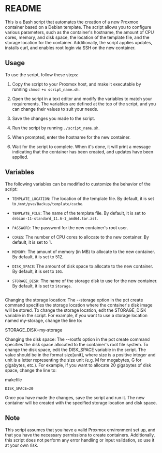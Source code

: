 # README

This is a Bash script that automates the creation of a new Proxmox container based on a Debian template. The script allows you to configure various parameters, such as the container's hostname, the amount of CPU cores, memory, and disk space, the location of the template file, and the storage location for the container. Additionally, the script applies updates, installs curl, and enables root login via SSH on the new container.

## Usage

To use the script, follow these steps:

1. Copy the script to your Proxmox host, and make it executable by running `chmod +x script_name.sh`.

2. Open the script in a text editor and modify the variables to match your requirements. The variables are defined at the top of the script, and you can change their values to suit your needs. 

3. Save the changes you made to the script.

4. Run the script by running `./script_name.sh`.

5. When prompted, enter the hostname for the new container.

6. Wait for the script to complete. When it's done, it will print a message indicating that the container has been created, and updates have been applied.

## Variables

The following variables can be modified to customize the behavior of the script:

- `TEMPLATE_LOCATION`: The location of the template file. By default, it is set to `/mnt/pve/Backup/template/cache`.

- `TEMPLATE_FILE`: The name of the template file. By default, it is set to `debian-11-standard_11.6-1_amd64.tar.zst`.

- `PASSWORD`: The password for the new container's root user.

- `CORES`: The number of CPU cores to allocate to the new container. By default, it is set to 1.

- `MEMORY`: The amount of memory (in MB) to allocate to the new container. By default, it is set to 512.

- `DISK_SPACE`: The amount of disk space to allocate to the new container. By default, it is set to `10G`.

- `STORAGE_DISK`: The name of the storage disk to use for the new container. By default, it is set to `Storage`.

## 
Changing the storage location:
The --storage option in the pct create command specifies the storage location where the container's disk image will be stored. To change the storage location, edit the STORAGE_DISK variable in the script. For example, if you want to use a storage location named my-storage, change the line to:

STORAGE_DISK=my-storage

Changing the disk space:
The --rootfs option in the pct create command specifies the disk space allocated to the container's root file system. To change the disk space, edit the DISK_SPACE variable in the script. The value should be in the format size[unit], where size is a positive integer and unit is a letter representing the size unit (e.g. M for megabytes, G for gigabytes, etc.). For example, if you want to allocate 20 gigabytes of disk space, change the line to:

makefile

    DISK_SPACE=20

Once you have made the changes, save the script and run it. The new container will be created with the specified storage location and disk space.

## Note

This script assumes that you have a valid Proxmox environment set up, and that you have the necessary permissions to create containers. Additionally, this script does not perform any error handling or input validation, so use it at your own risk.
